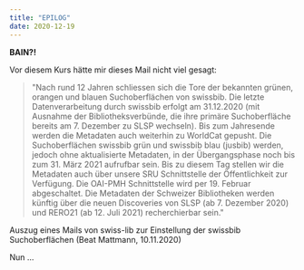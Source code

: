 ```yaml
---
title: "EPILOG"
date: 2020-12-19
---
```


**BAIN?!** 


Vor diesem Kurs hätte mir dieses Mail nicht viel gesagt:

> "Nach rund 12 Jahren schliessen sich die Tore der bekannten grünen, orangen und blauen Suchoberflächen von swissbib. Die letzte Datenverarbeitung durch swissbib erfolgt am 31.12.2020 (mit Ausnahme der Bibliotheksverbünde, die ihre primäre Suchoberfläche bereits am 7. Dezember zu SLSP wechseln). Bis zum Jahresende werden die Metadaten auch weiterhin zu WorldCat gepusht. Die Suchoberflächen swissbib grün und swissbib blau (jusbib) werden, jedoch ohne aktualisierte Metadaten, in der Übergangsphase noch bis zum 31. März 2021 aufrufbar sein. Bis zu diesem Tag stellen wir die Metadaten auch über unsere SRU Schnittstelle der Öffentlichkeit zur Verfügung. Die OAI-PMH Schnittstelle wird per 19. Februar abgeschaltet. Die Metadaten der Schweizer Bibliotheken werden künftig über die neuen Discoveries von SLSP (ab 7. Dezember 2020) und RERO21 (ab 12. Juli 2021) recherchierbar sein."

Auszug eines Mails von swiss-lib zur Einstellung der swissbib Suchoberflächen (Beat Mattmann, 10.11.2020)

Nun ...
